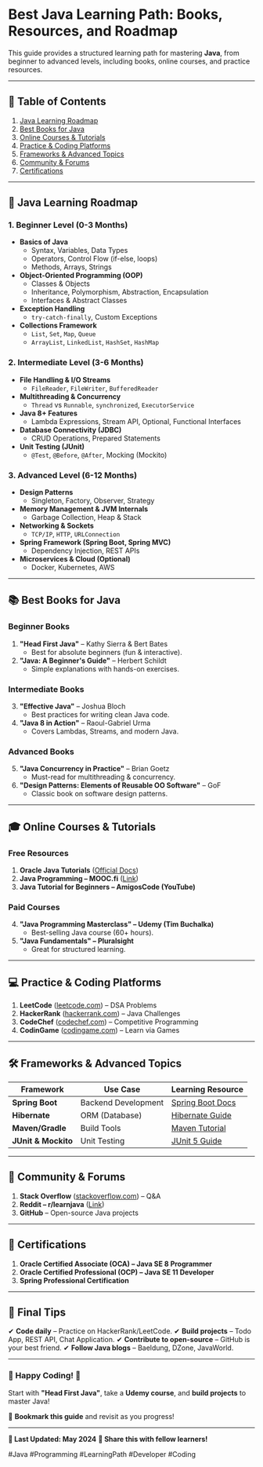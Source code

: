 # Best Java Learning Path: Books, Resources, and Roadmap

This guide provides a structured learning path for mastering **Java**, from beginner to advanced levels, including books, online courses, and practice resources.

---

## 📌 Table of Contents
1. [Java Learning Roadmap](#-java-learning-roadmap)
2. [Best Books for Java](#-best-books-for-java)
3. [Online Courses & Tutorials](#-online-courses--tutorials)
4. [Practice & Coding Platforms](#-practice--coding-platforms)
5. [Frameworks & Advanced Topics](#-frameworks--advanced-topics)
6. [Community & Forums](#-community--forums)
7. [Certifications](#-certifications)

---

## 🚀 Java Learning Roadmap

### 1. Beginner Level (0-3 Months)
- **Basics of Java**
  - Syntax, Variables, Data Types
  - Operators, Control Flow (if-else, loops)
  - Methods, Arrays, Strings
- **Object-Oriented Programming (OOP)**
  - Classes & Objects
  - Inheritance, Polymorphism, Abstraction, Encapsulation
  - Interfaces & Abstract Classes
- **Exception Handling**
  - `try-catch-finally`, Custom Exceptions
- **Collections Framework**
  - `List`, `Set`, `Map`, `Queue`
  - `ArrayList`, `LinkedList`, `HashSet`, `HashMap`

### 2. Intermediate Level (3-6 Months)
- **File Handling & I/O Streams**
  - `FileReader`, `FileWriter`, `BufferedReader`
- **Multithreading & Concurrency**
  - `Thread` vs `Runnable`, `synchronized`, `ExecutorService`
- **Java 8+ Features**
  - Lambda Expressions, Stream API, Optional, Functional Interfaces
- **Database Connectivity (JDBC)**
  - CRUD Operations, Prepared Statements
- **Unit Testing (JUnit)**
  - `@Test`, `@Before`, `@After`, Mocking (Mockito)

### 3. Advanced Level (6-12 Months)
- **Design Patterns**
  - Singleton, Factory, Observer, Strategy
- **Memory Management & JVM Internals**
  - Garbage Collection, Heap & Stack
- **Networking & Sockets**
  - `TCP/IP`, `HTTP`, `URLConnection`
- **Spring Framework (Spring Boot, Spring MVC)**
  - Dependency Injection, REST APIs
- **Microservices & Cloud (Optional)**
  - Docker, Kubernetes, AWS

---

## 📚 Best Books for Java

### Beginner Books
1. **"Head First Java"** – Kathy Sierra & Bert Bates
   - Best for absolute beginners (fun & interactive).
2. **"Java: A Beginner's Guide"** – Herbert Schildt
   - Simple explanations with hands-on exercises.

### Intermediate Books
3. **"Effective Java"** – Joshua Bloch
   - Best practices for writing clean Java code.
4. **"Java 8 in Action"** – Raoul-Gabriel Urma
   - Covers Lambdas, Streams, and modern Java.

### Advanced Books
5. **"Java Concurrency in Practice"** – Brian Goetz
   - Must-read for multithreading & concurrency.
6. **"Design Patterns: Elements of Reusable OO Software"** – GoF
   - Classic book on software design patterns.

---

## 🎓 Online Courses & Tutorials

### Free Resources
1. **Oracle Java Tutorials** ([Official Docs](https://docs.oracle.com/javase/tutorial/))
2. **Java Programming – MOOC.fi** ([Link](https://java-programming.mooc.fi/))
3. **Java Tutorial for Beginners – AmigosCode (YouTube)**

### Paid Courses
4. **"Java Programming Masterclass" – Udemy (Tim Buchalka)**
   - Best-selling Java course (60+ hours).
5. **"Java Fundamentals" – Pluralsight**
   - Great for structured learning.

---

## 💻 Practice & Coding Platforms
1. **LeetCode** ([leetcode.com](https://leetcode.com/)) – DSA Problems
2. **HackerRank** ([hackerrank.com](https://www.hackerrank.com/domains/tutorials/10-days-of-java)) – Java Challenges
3. **CodeChef** ([codechef.com](https://www.codechef.com/)) – Competitive Programming
4. **CodinGame** ([codingame.com](https://www.codingame.com/)) – Learn via Games

---

## 🛠 Frameworks & Advanced Topics
| **Framework**  | **Use Case** | **Learning Resource** |
|--------------|------------|----------------------|
| **Spring Boot** | Backend Development | [Spring Boot Docs](https://spring.io/projects/spring-boot) |
| **Hibernate**  | ORM (Database) | [Hibernate Guide](https://hibernate.org/orm/documentation/) |
| **Maven/Gradle** | Build Tools | [Maven Tutorial](https://maven.apache.org/guides/) |
| **JUnit & Mockito** | Unit Testing | [JUnit 5 Guide](https://junit.org/junit5/docs/current/user-guide/) |

---

## 👥 Community & Forums
1. **Stack Overflow** ([stackoverflow.com](https://stackoverflow.com/)) – Q&A
2. **Reddit – r/learnjava** ([Link](https://www.reddit.com/r/learnjava/))
3. **GitHub** – Open-source Java projects

---

## 📜 Certifications
1. **Oracle Certified Associate (OCA) – Java SE 8 Programmer**
2. **Oracle Certified Professional (OCP) – Java SE 11 Developer**
3. **Spring Professional Certification**

---

## 🎯 Final Tips
✔ **Code daily** – Practice on HackerRank/LeetCode.
✔ **Build projects** – Todo App, REST API, Chat Application.
✔ **Contribute to open-source** – GitHub is your best friend.
✔ **Follow Java blogs** – Baeldung, DZone, JavaWorld.

---

### 🚀 Happy Coding! 🚀
Start with **"Head First Java"**, take a **Udemy course**, and **build projects** to master Java!

🔗 **Bookmark this guide** and revisit as you progress!

---

**📌 Last Updated: May 2024**
**🔗 Share this with fellow learners!**

#Java #Programming #LearningPath #Developer #Coding
